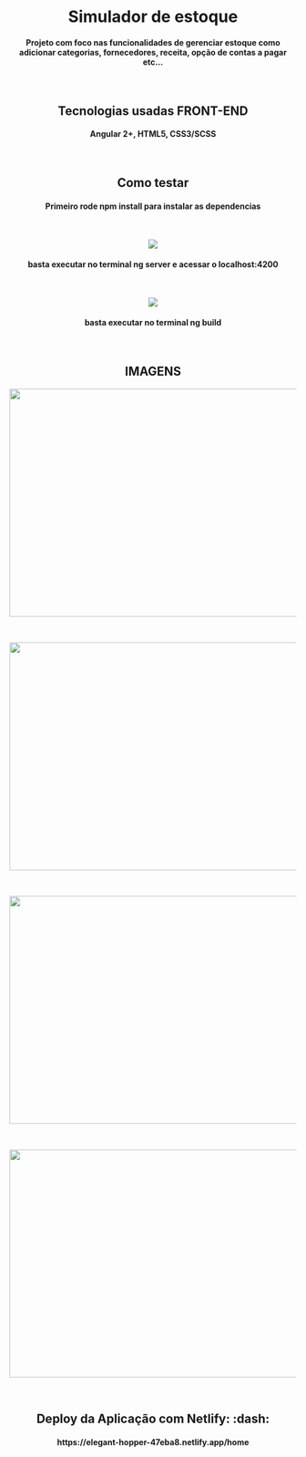 <h1 align="center"> Simulador de estoque </h1>
<h4 align="center"> Projeto com foco nas funcionalidades de gerenciar estoque como adicionar categorias, fornecedores, receita, opção de contas a pagar etc... </h4><br />

<h2 align="center"> Tecnologias usadas <span>FRONT-END</span> </h2>
<h4 align="center"> Angular 2+, HTML5, CSS3/SCSS </h4><br />

<h2 align="center"> Como testar </h2>
<h4 align="center">Primeiro rode npm install para instalar as dependencias</h4><br />
<p align="center">
<img src="https://img.shields.io/static/v1?label=angular&message=SERVE&color=red&style=for-the-badge&logo=ANGULAR"/>
</p>
<h4 align="center"> basta executar no terminal ng server e acessar o localhost:4200 </h4><br />

<p align="center">
<img src="https://img.shields.io/static/v1?label=angular&message=BUILD&color=red&style=for-the-badge&logo=ANGULAR"/>
</p>
<h4 align="center"> basta executar no terminal ng build </h4><br />

<h2 align="center"><span>IMAGENS</span> </h2>
<p align="center"> 
<img width="600" height="400" src="https://i.ibb.co/N9VkB6b/Captura-de-tela-de-2020-08-05-21-13-46.png"/>
</p><br />

<p align="center"> 
<img width="600" height="400" src="https://i.ibb.co/W0SqYmy/Captura-de-tela-de-2020-08-05-21-14-00.png"/>
</p><br />

<p align="center"> 
<img width="600" height="400" src="https://i.ibb.co/JQqsrbK/Captura-de-tela-de-2020-08-05-21-14-19.png"/>
</p><br />

<p align="center"> 
<img width="600" height="400" src="https://i.ibb.co/p48KhPL/Captura-de-tela-de-2020-08-05-21-14-50.png"/>
</p><br />

<h2 align="center"> Deploy da Aplicação com Netlify: :dash: </h2>
<h4 align="center"> https://elegant-hopper-47eba8.netlify.app/home</h4>

